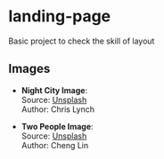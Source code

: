 # landing-page
Basic project to check the skill of layout


## Images

- **Night City Image**:  
  Source: [Unsplash](https://unsplash.com/photos/a-view-of-a-city-at-night-from-across-the-street-zl4YgnCMg-w)  
  Author: Chris Lynch

- **Two People Image**:  
  Source: [Unsplash](https://unsplash.com/photos/two-people-watch-the-sunset-over-rome-0bArovre6cQ)  
  Author: Cheng Lin
